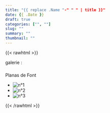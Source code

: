 ```yaml
---
title: "{{ replace .Name "-" " " | title }}"
date: {{ .Date }}
draft: true
categories: ["", ""]
slug: ""
summary: ""
thumbnail: ""
---
```

{{< rawhtml >}}
<article class="gallery-article align-right">
    <hgroup class="gallery-title-group">
        <span>galerie :</span>
        <h3 class="gallery-title"></h3>
    </hgroup>
	<p></p>
	<p class="signature">Planas de Font</p>
</article>
<ul class="parent">
    <li class="child">
    	<img src="01.jpg" alt="n°1">
    </li>
    <li class="child">
    	<img src="02.jpg" alt="n°2">
    </li>
    <li class="child">
    	<img src="03.jpg" alt="n°3">
    </li>
</ul>
{{< /rawhtml >}}